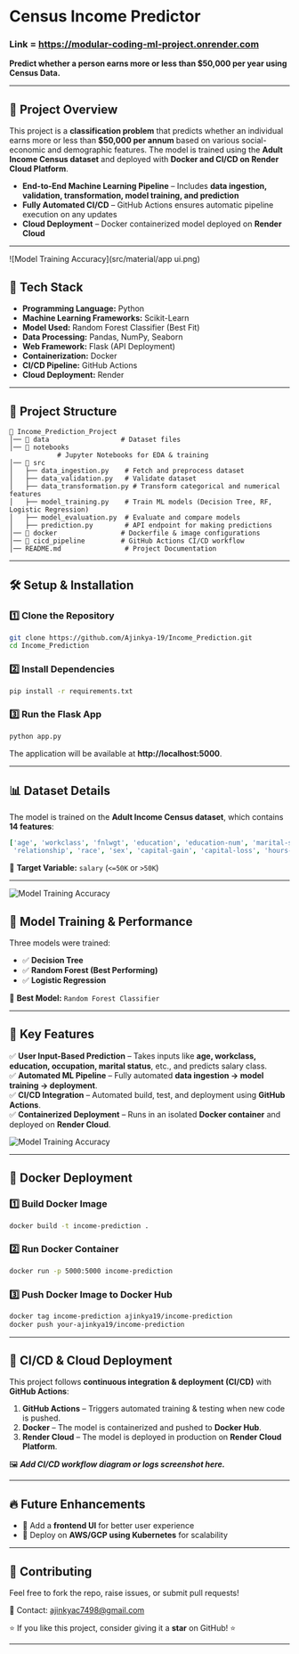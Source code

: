 
# Census Income Predictor

### Link = https://modular-coding-ml-project.onrender.com


 **Predict whether a person earns more or less than $50,000 per year using Census Data.**

---

## 📌 Project Overview

This project is a **classification problem** that predicts whether an individual earns more or less than **$50,000 per annum** based on various social-economic and demographic features. The model is trained using the **Adult Income Census dataset** and deployed with **Docker and CI/CD on Render Cloud Platform**.

- **End-to-End Machine Learning Pipeline** – Includes **data ingestion, validation, transformation, model training, and prediction**
- **Fully Automated CI/CD** – GitHub Actions ensures automatic pipeline execution on any updates
- **Cloud Deployment** – Docker containerized model deployed on **Render Cloud**

---

![Model Training Accuracy](src/material/app ui.png)


## 🚀 Tech Stack

- **Programming Language:** Python  
- **Machine Learning Frameworks:** Scikit-Learn  
- **Model Used:** Random Forest Classifier (Best Fit)  
- **Data Processing:** Pandas, NumPy, Seaborn  
- **Web Framework:** Flask (API Deployment)  
- **Containerization:** Docker  
- **CI/CD Pipeline:** GitHub Actions  
- **Cloud Deployment:** Render  

---


## 📂 Project Structure

```
📁 Income_Prediction_Project
│── 📂 data                  # Dataset files
│── 📂 notebooks 
            # Jupyter Notebooks for EDA & training
│── 📂 src
│   ├── data_ingestion.py    # Fetch and preprocess dataset
│   ├── data_validation.py   # Validate dataset
│   ├── data_transformation.py # Transform categorical and numerical features
│   ├── model_training.py    # Train ML models (Decision Tree, RF, Logistic Regression)
│   ├── model_evaluation.py  # Evaluate and compare models
│   ├── prediction.py        # API endpoint for making predictions
│── 📂 docker                # Dockerfile & image configurations
│── 📂 cicd_pipeline         # GitHub Actions CI/CD workflow
│── README.md                # Project Documentation
```

---

## 🛠 Setup & Installation

### 1️⃣ Clone the Repository

```sh
git clone https://github.com/Ajinkya-19/Income_Prediction.git
cd Income_Prediction
```

### 2️⃣ Install Dependencies

```sh
pip install -r requirements.txt
```

### 3️⃣ Run the Flask App

```sh
python app.py
```

The application will be available at **http://localhost:5000**.

---

## 📊 Dataset Details

The model is trained on the **Adult Income Census dataset**, which contains **14 features**:

```yaml
['age', 'workclass', 'fnlwgt', 'education', 'education-num', 'marital-status', 'occupation',
 'relationship', 'race', 'sex', 'capital-gain', 'capital-loss', 'hours-per-week', 'country', 'salary']
```

📌 **Target Variable:** `salary` (`<=50K` or `>50K`)

---
![Model Training Accuracy](images/model_accuracy.png)


## 🤖 Model Training & Performance

Three models were trained:

- ✅ **Decision Tree**
- ✅ **Random Forest (Best Performing)**
- ✅ **Logistic Regression**

🎯 **Best Model:** `Random Forest Classifier`  

---

## 🎯 Key Features

✅ **User Input-Based Prediction** – Takes inputs like **age, workclass, education, occupation, marital status**, etc., and predicts salary class.  
✅ **Automated ML Pipeline** – Fully automated **data ingestion → model training → deployment**.  
✅ **CI/CD Integration** – Automated build, test, and deployment using **GitHub Actions**.  
✅ **Containerized Deployment** – Runs in an isolated **Docker container** and deployed on **Render Cloud**.  

![Model Training Accuracy](images/model_accuracy.png)

---

## 🐳 Docker Deployment

### 1️⃣ Build Docker Image

```sh
docker build -t income-prediction .
```

### 2️⃣ Run Docker Container

```sh
docker run -p 5000:5000 income-prediction
```

### 3️⃣ Push Docker Image to Docker Hub

```sh
docker tag income-prediction ajinkya19/income-prediction
docker push your-ajinkya19/income-prediction
```

---

## 🚀 CI/CD & Cloud Deployment

This project follows **continuous integration & deployment (CI/CD)** with **GitHub Actions**:

1. **GitHub Actions** – Triggers automated training & testing when new code is pushed.  
2. **Docker** – The model is containerized and pushed to **Docker Hub**.  
3. **Render Cloud** – The model is deployed in production on **Render Cloud Platform**.  

🖼 **_Add CI/CD workflow diagram or logs screenshot here._**  

---

## 🔥 Future Enhancements

- 🚀 Add a **frontend UI** for better user experience  
- 🚀 Deploy on **AWS/GCP using Kubernetes** for scalability  

---

## 🤝 Contributing

Feel free to fork the repo, raise issues, or submit pull requests!  

📧 Contact: ajinkyac7498@gmail.com  

⭐ If you like this project, consider giving it a **star** on GitHub! ⭐  

---

